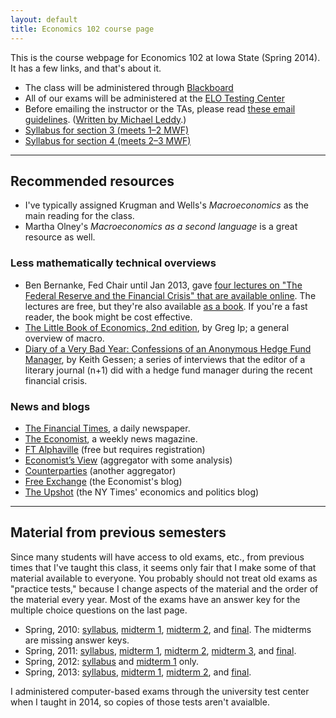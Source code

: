 ```yaml
---
layout: default
title: Economics 102 course page
---
```


[leddy]: http://mleddy.blogspot.com/2005/01/how-to-e-mail-professor.html

This is the course webpage for Economics 102 at Iowa State (Spring
2014). It has a few links, and that's about it.

* The class will be administered through
  [Blackboard](https://bb.its.iastate.edu/)
* All of our exams will be administered at the [ELO Testing
  Center](http://www.elo.iastate.edu/online-testing-center/)
* Before emailing the instructor or the TAs, please read [these
  email guidelines](/dl/email).
  ([Written by Michael Leddy][leddy].)
* [Syllabus for section 3 (meets 1–2 MWF)](syllabus-2014-s3)
* [Syllabus for section 4 (meets 2–3 MWF)](syllabus-2014-s4)

<hr />

Recommended resources
---------------------

* I've typically assigned Krugman and Wells's *Macroeconomics* as the
  main reading for the class.
* Martha Olney's *Macroeconomics as a second language* is a great
  resource as well.

### Less mathematically technical overviews

* Ben Bernanke, Fed Chair until Jan 2013, gave [four lectures on "The
  Federal Reserve and the Financial Crisis" that are available
  online](http://www.federalreserve.gov/newsevents/lectures/about.htm). The
  lectures are free, but they're also available [as a
  book](http://press.princeton.edu/titles/9928.html). If you're a fast
  reader, the book might be cost effective.
* [The Little Book of Economics, 2nd edition](http://gregip.wordpress.com/),
  by Greg Ip; a general overview of macro.
* [Diary of a Very Bad Year: Confessions of an Anonymous Hedge Fund
  Manager](http://shop.nplusonemag.com/products/diary-of-a-very-bad-year-confessions-of-an-anonymous-hedge-fund-manager),
  by Keith Gessen; a series of interviews that the editor of a
  literary journal (n+1) did with a hedge fund manager during the
  recent financial crisis.

### News and blogs

* [The Financial Times](http://www.ft.com), a daily newspaper.
* [The Economist](http://www.economist.com), a weekly news magazine.
* [FT Alphaville](http://ftalphaville.ft.com/) (free but requires registration)
* [Economist’s View](http://economistsview.typepad.com) (aggregator
  with some analysis)
* [Counterparties](http://counterparties.com/) (another aggregator)
* [Free Exchange](http://www.economist.com/blogs/freeexchange) (the Economist's blog)
* [The Upshot](http://www.nytimes.com/upshot) (the NY Times' economics and politics blog)

<hr />

Material from previous semesters
--------------------------------

Since many students will have access to old exams, etc., from previous
times that I've taught this class, it seems only fair that I make some
of that material available to everyone. You probably should not treat
old exams as "practice tests," because I change aspects of the
material and the order of the material every year. Most of the exams
have an answer key for the multiple choice questions on the last page.

* Spring, 2010:
  [syllabus](syllabus-2010.pdf),
  [midterm 1](test1-2010.pdf),
  [midterm 2](test2-2010.odt), and
  [final](test-final-2010.odt).
  The midterms are missing answer keys.
* Spring, 2011:
  [syllabus](syllabus-2011.pdf),
  [midterm 1](test1-2011.pdf),
  [midterm 2](test2-2011.pdf),
  [midterm 3](test3-2011.pdf), and
  [final](test-final-2011.pdf).
* Spring, 2012:
  [syllabus](syllabus-2012.pdf) and
  [midterm 1](test1-2012.pdf) only.
* Spring, 2013:
  [syllabus](syllabus-2013),
  [midterm 1](test1-2013.pdf),
  [midterm 2](test2-2013.pdf), and
  [final](test-final-2013.pdf).

I administered computer-based exams through the university test center
when I taught in 2014, so copies of those tests aren't avaialble.
